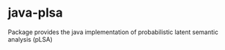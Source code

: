 # java-plsa
Package provides the java implementation of probabilistic latent semantic analysis (pLSA)
